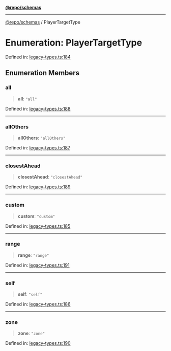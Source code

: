[**@repo/schemas**](../README.md)

***

[@repo/schemas](../README.md) / PlayerTargetType

# Enumeration: PlayerTargetType

Defined in: [legacy-types.ts:184](https://github.com/alexqguo/drinking-board-game-v3/blob/4f4a12dcb42e0861ffa9f989554e8e3dfe2a43b8/packages/schemas/src/legacy-types.ts#L184)

## Enumeration Members

### all

> **all**: `"all"`

Defined in: [legacy-types.ts:188](https://github.com/alexqguo/drinking-board-game-v3/blob/4f4a12dcb42e0861ffa9f989554e8e3dfe2a43b8/packages/schemas/src/legacy-types.ts#L188)

***

### allOthers

> **allOthers**: `"allOthers"`

Defined in: [legacy-types.ts:187](https://github.com/alexqguo/drinking-board-game-v3/blob/4f4a12dcb42e0861ffa9f989554e8e3dfe2a43b8/packages/schemas/src/legacy-types.ts#L187)

***

### closestAhead

> **closestAhead**: `"closestAhead"`

Defined in: [legacy-types.ts:189](https://github.com/alexqguo/drinking-board-game-v3/blob/4f4a12dcb42e0861ffa9f989554e8e3dfe2a43b8/packages/schemas/src/legacy-types.ts#L189)

***

### custom

> **custom**: `"custom"`

Defined in: [legacy-types.ts:185](https://github.com/alexqguo/drinking-board-game-v3/blob/4f4a12dcb42e0861ffa9f989554e8e3dfe2a43b8/packages/schemas/src/legacy-types.ts#L185)

***

### range

> **range**: `"range"`

Defined in: [legacy-types.ts:191](https://github.com/alexqguo/drinking-board-game-v3/blob/4f4a12dcb42e0861ffa9f989554e8e3dfe2a43b8/packages/schemas/src/legacy-types.ts#L191)

***

### self

> **self**: `"self"`

Defined in: [legacy-types.ts:186](https://github.com/alexqguo/drinking-board-game-v3/blob/4f4a12dcb42e0861ffa9f989554e8e3dfe2a43b8/packages/schemas/src/legacy-types.ts#L186)

***

### zone

> **zone**: `"zone"`

Defined in: [legacy-types.ts:190](https://github.com/alexqguo/drinking-board-game-v3/blob/4f4a12dcb42e0861ffa9f989554e8e3dfe2a43b8/packages/schemas/src/legacy-types.ts#L190)
